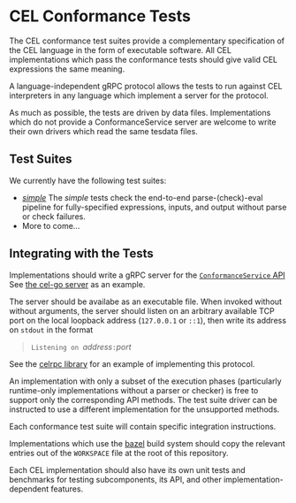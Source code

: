 # CEL Conformance Tests

The CEL conformance test suites provide a complementary specification
of the CEL language in the form of executable software.  All CEL
implementations which pass the conformance tests should give valid CEL
expressions the same meaning.

A language-independent gRPC protocol allows the tests to run against CEL
interpreters in any language which implement a server for the protocol.

As much as possible, the tests are driven by data files.  Implementations
which do not provide a ConformanceService server are welcome to write
their own drivers which read the same tesdata files.

## Test Suites

We currently have the following test suites:
- *[simple](simple)* The _simple_ tests check the end-to-end
  parse-(check)-eval pipeline for fully-specified expressions,
  inputs, and output without parse or check failures.
- More to come...

## Integrating with the Tests

Implementations should write a gRPC server for the
[`ConformanceService`
API](https://github.com/googleapis/googleapis/blob/master/google/api/expr/v1alpha1/conformance_service.proto)
See [the cel-go server](https://github.com/google/cel-go/tree/master/server)
as an example.

The server should be availabe as an executable file.  When invoked without
without arguments, the server should listen on an arbitrary available TCP
port on the local loopback address (`127.0.0.1` or `::1`), then write its
address on `stdout` in the format

> `Listening on `_address_`:`_port_

See the [celrpc
library](https://github.com/google/cel-spec/tree/master/tools/celrpc) for an
example of implementing this protocol.

An implementation with only a subset of the execution phases (particularly
runtime-only implementations without a parser or checker) is free to
support only the corresponding API methods.  The test suite driver can be
instructed to use a different implementation for the unsupported methods.

Each conformance test suite will contain specific integration instructions.

Implementations which use the [bazel](https://bazel.build) build system
should copy the relevant entries out of the `WORKSPACE` file at the root
of this repository.

Each CEL implementation should also have its own unit tests and benchmarks
for testing subcomponents, its API, and other implementation-dependent
features.
